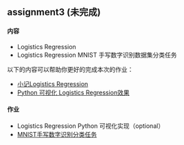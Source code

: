 ## assignment3 (未完成)

#### 内容

- Logistics Regression
- Logistics Regression MNIST 手写数字识别数据集分类任务

以下的内容可以帮助你更好的完成本次的作业：

- [小记Logistics Regression](http://quinwu.org/2017/05/05/ML-Logistic-Regression/)
- [Python 可视化 Logistics Regression效果](https://github.com/quinwu/ml_implementation/tree/master/Logistic-Regression/optimizeMinimize)

#### 作业

- Logistics Regression Python 可视化实现（optional）
- [MNIST手写数字识别分类任务](https://github.com/quinwu/DSVC/tree/master/assignment3/homework)

